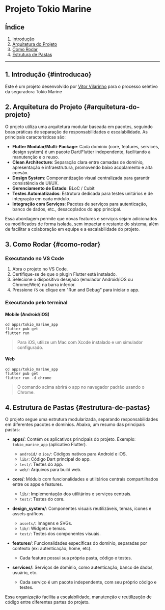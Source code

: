 
# Projeto Tokio Marine

## Índice

1. [Introdução](#introducao)
2. [Arquitetura do Projeto](#arquitetura-do-projeto)
3. [Como Rodar](#como-rodar)
4. [Estrutura de Pastas](#estrutura-de-pastas)

---

## 1. Introdução {#introducao}
Este é um projeto desenvolvido por [Vitor Vilarinho](https://github.com/vitorvilarinho) para o processo seletivo da seguradora Tokio Marine 

## 2. Arquitetura do Projeto {#arquitetura-do-projeto}
O projeto utiliza uma arquitetura modular baseada em pacotes, seguindo boas práticas de separação de responsabilidades e escalabilidade. As principais características são:

- **Flutter Modular/Multi-Package**: Cada domínio (core, features, services, design system) é um pacote Dart/Flutter independente, facilitando a manutenção e o reuso.
- **Clean Architecture**: Separação clara entre camadas de domínio, apresentação e infraestrutura, promovendo baixo acoplamento e alta coesão.
- **Design System**: Componentização visual centralizada para garantir consistência de UI/UX.
- **Gerenciamento de Estado**: BLoC / Cubit
- **Testes Automatizados**: Estrutura dedicada para testes unitários e de integração em cada módulo.
- **Integração com Serviços**: Pacotes de serviços para autenticação, banco de dados, etc., desacoplados do app principal.

Essa abordagem permite que novas features e serviços sejam adicionados ou modificados de forma isolada, sem impactar o restante do sistema, além de facilitar a colaboração em equipe e a escalabilidade do projeto.

## 3. Como Rodar {#como-rodar}
### Executando no VS Code

1. Abra o projeto no VS Code.
2. Certifique-se de que o plugin Flutter está instalado.
3. Selecione o dispositivo desejado (emulador Android/iOS ou Chrome/Web) na barra inferior.
4. Pressione `F5` ou clique em "Run and Debug" para iniciar o app.

### Executando pelo terminal

#### Mobile (Android/iOS)
```
cd apps/tokio_marine_app
flutter pub get
flutter run
```
> Para iOS, utilize um Mac com Xcode instalado e um simulador configurado.

#### Web
```
cd apps/tokio_marine_app
flutter pub get
flutter run -d chrome
```
> O comando acima abrirá o app no navegador padrão usando o Chrome.

## 4. Estrutura de Pastas {#estrutura-de-pastas}
O projeto segue uma estrutura modularizada, separando responsabilidades em diferentes pacotes e domínios. Abaixo, um resumo das principais pastas:

- **apps/**: Contém os aplicativos principais do projeto. Exemplo: `tokio_marine_app` (aplicativo Flutter).
  - `android/` e `ios/`: Códigos nativos para Android e iOS.
  - `lib/`: Código Dart principal do app.
  - `test/`: Testes do app.
  - `web/`: Arquivos para build web.

- **core/**: Módulo com funcionalidades e utilitários centrais compartilhados entre os apps e features.
  - `lib/`: Implementação dos utilitários e serviços centrais.
  - `test/`: Testes do core.

- **design_system/**: Componentes visuais reutilizáveis, temas, ícones e assets gráficos.
  - `assets/`: Imagens e SVGs.
  - `lib/`: Widgets e temas.
  - `test/`: Testes dos componentes visuais.

- **features/**: Funcionalidades específicas do domínio, separadas por contexto (ex: autenticação, home, etc).
  - Cada feature possui sua própria pasta, código e testes.

- **services/**: Serviços de domínio, como autenticação, banco de dados, usuário, etc.
  - Cada serviço é um pacote independente, com seu próprio código e testes.

Essa organização facilita a escalabilidade, manutenção e reutilização de código entre diferentes partes do projeto.

